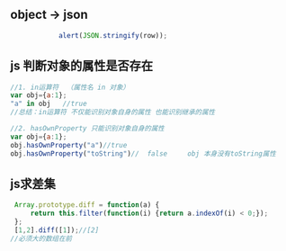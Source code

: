 ## object -> json

```javascript
            alert(JSON.stringify(row));
```

## js 判断对象的属性是否存在

```javascript
//1. in运算符  （属性名 in 对象）
var obj={a:1};
"a" in obj   //true
//总结：in运算符 不仅能识别对象自身的属性 也能识别继承的属性

//2. hasOwnProperty 只能识别对象自身的属性
var obj={a:1};
obj.hasOwnProperty("a")//true
obj.hasOwnProperty("toString")//  false     obj 本身没有toString属性
```

## js求差集

```js
 Array.prototype.diff = function(a) {
     return this.filter(function(i) {return a.indexOf(i) < 0;});
 };
 [1,2].diff([1]);//[2]
//必须大的数组在前
```

